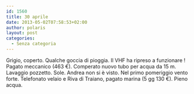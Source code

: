 ```yaml
---
id: 1560
title: 30 aprile
date: 2013-05-02T07:58:53+02:00
author: polaris
layout: post
categories:
  - Senza categoria
---
```

Grigio, coperto. Qualche goccia di pioggia. Il VHF ha ripreso a funzionare ! Pagato meccanico (463 €). Comperato nuovo tubo per acqua da 15 m. Lavaggio pozzetto. Sole. Andrea non si è visto. Nel primo pomeriggio vento forte. Telefonato velaio e Riva di Traiano, pagato marina (5 gg 130 €). Pieno acqua.

&nbsp;